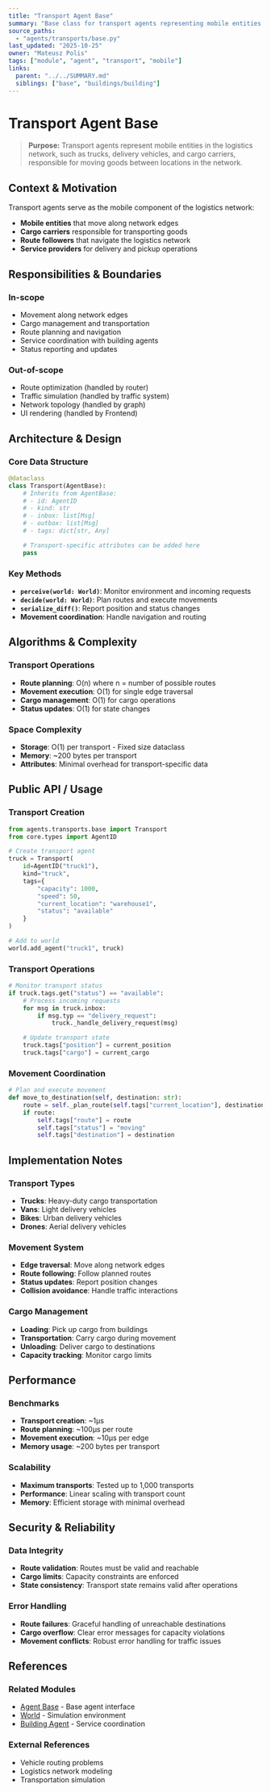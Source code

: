 ```yaml
---
title: "Transport Agent Base"
summary: "Base class for transport agents representing mobile entities in the logistics network, such as trucks, delivery vehicles, and cargo carriers."
source_paths:
  - "agents/transports/base.py"
last_updated: "2025-10-25"
owner: "Mateusz Polis"
tags: ["module", "agent", "transport", "mobile"]
links:
  parent: "../../SUMMARY.md"
  siblings: ["base", "buildings/building"]
---
```


# Transport Agent Base

> **Purpose:** Transport agents represent mobile entities in the logistics network, such as trucks, delivery vehicles, and cargo carriers, responsible for moving goods between locations in the network.

## Context & Motivation

Transport agents serve as the mobile component of the logistics network:
- **Mobile entities** that move along network edges
- **Cargo carriers** responsible for transporting goods
- **Route followers** that navigate the logistics network
- **Service providers** for delivery and pickup operations

## Responsibilities & Boundaries

### In-scope
- Movement along network edges
- Cargo management and transportation
- Route planning and navigation
- Service coordination with building agents
- Status reporting and updates

### Out-of-scope
- Route optimization (handled by router)
- Traffic simulation (handled by traffic system)
- Network topology (handled by graph)
- UI rendering (handled by Frontend)

## Architecture & Design

### Core Data Structure
```python
@dataclass
class Transport(AgentBase):
    # Inherits from AgentBase:
    # - id: AgentID
    # - kind: str
    # - inbox: list[Msg]
    # - outbox: list[Msg]
    # - tags: dict[str, Any]

    # Transport-specific attributes can be added here
    pass
```

### Key Methods
- **`perceive(world: World)`**: Monitor environment and incoming requests
- **`decide(world: World)`**: Plan routes and execute movements
- **`serialize_diff()`**: Report position and status changes
- **Movement coordination**: Handle navigation and routing

## Algorithms & Complexity

### Transport Operations
- **Route planning**: O(n) where n = number of possible routes
- **Movement execution**: O(1) for single edge traversal
- **Cargo management**: O(1) for cargo operations
- **Status updates**: O(1) for state changes

### Space Complexity
- **Storage**: O(1) per transport - Fixed size dataclass
- **Memory**: ~200 bytes per transport
- **Attributes**: Minimal overhead for transport-specific data

## Public API / Usage

### Transport Creation
```python
from agents.transports.base import Transport
from core.types import AgentID

# Create transport agent
truck = Transport(
    id=AgentID("truck1"),
    kind="truck",
    tags={
        "capacity": 1000,
        "speed": 50,
        "current_location": "warehouse1",
        "status": "available"
    }
)

# Add to world
world.add_agent("truck1", truck)
```

### Transport Operations
```python
# Monitor transport status
if truck.tags.get("status") == "available":
    # Process incoming requests
    for msg in truck.inbox:
        if msg.typ == "delivery_request":
            truck._handle_delivery_request(msg)

    # Update transport state
    truck.tags["position"] = current_position
    truck.tags["cargo"] = current_cargo
```

### Movement Coordination
```python
# Plan and execute movement
def move_to_destination(self, destination: str):
    route = self._plan_route(self.tags["current_location"], destination)
    if route:
        self.tags["route"] = route
        self.tags["status"] = "moving"
        self.tags["destination"] = destination
```

## Implementation Notes

### Transport Types
- **Trucks**: Heavy-duty cargo transportation
- **Vans**: Light delivery vehicles
- **Bikes**: Urban delivery vehicles
- **Drones**: Aerial delivery vehicles

### Movement System
- **Edge traversal**: Move along network edges
- **Route following**: Follow planned routes
- **Status updates**: Report position changes
- **Collision avoidance**: Handle traffic interactions

### Cargo Management
- **Loading**: Pick up cargo from buildings
- **Transportation**: Carry cargo during movement
- **Unloading**: Deliver cargo to destinations
- **Capacity tracking**: Monitor cargo limits

## Performance

### Benchmarks
- **Transport creation**: ~1μs
- **Route planning**: ~100μs per route
- **Movement execution**: ~10μs per edge
- **Memory usage**: ~200 bytes per transport

### Scalability
- **Maximum transports**: Tested up to 1,000 transports
- **Performance**: Linear scaling with transport count
- **Memory**: Efficient storage with minimal overhead

## Security & Reliability

### Data Integrity
- **Route validation**: Routes must be valid and reachable
- **Cargo limits**: Capacity constraints are enforced
- **State consistency**: Transport state remains valid after operations

### Error Handling
- **Route failures**: Graceful handling of unreachable destinations
- **Cargo overflow**: Clear error messages for capacity violations
- **Movement conflicts**: Robust error handling for traffic issues

## References

### Related Modules
- [Agent Base](base.md) - Base agent interface
- [World](../world/world.md) - Simulation environment
- [Building Agent](buildings/building.md) - Service coordination

### External References
- Vehicle routing problems
- Logistics network modeling
- Transportation simulation

